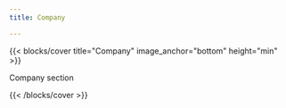 ```yaml
---
title: Company

---
```


<!--add blocks of content here to add more sections to the  page -->

{{< blocks/cover title="Company" image_anchor="bottom" height="min" >}}

<p class="lead mt-5">Company section
</p>


{{< /blocks/cover >}}



